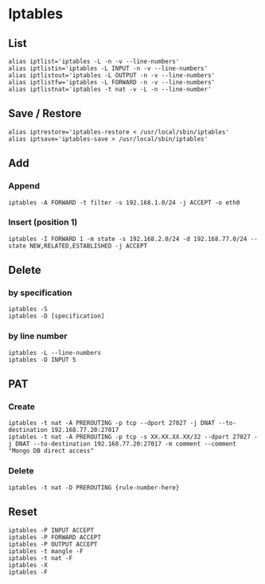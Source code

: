 # Iptables

## List
    alias iptlist='iptables -L -n -v --line-numbers'
    alias iptlistin='iptables -L INPUT -n -v --line-numbers'
    alias iptlistout='iptables -L OUTPUT -n -v --line-numbers'
    alias iptlistfw='iptables -L FORWARD -n -v --line-numbers'
    alias iptlistnat='iptables -t nat -v -L -n --line-number'
## Save / Restore
    alias iptrestore='iptables-restore < /usr/local/sbin/iptables'
    alias iptsave='iptables-save > /usr/local/sbin/iptables'

## Add 
### Append
    iptables -A FORWARD -t filter -s 192.168.1.0/24 -j ACCEPT -o eth0
### Insert (position 1)
    iptables -I FORWARD 1 -m state -s 192.168.2.0/24 -d 192.168.77.0/24 --state NEW,RELATED,ESTABLISHED -j ACCEPT

## Delete 
### by specification
    iptables -S
    iptables -D [specification]
### by line number
    iptables -L --line-numbers
    iptables -D INPUT 5

## PAT
### Create 
    iptables -t nat -A PREROUTING -p tcp --dport 27027 -j DNAT --to-destination 192.168.77.20:27017
    iptables -t nat -A PREROUTING -p tcp -s XX.XX.XX.XX/32 --dport 27027 -j DNAT --to-destination 192.168.77.20:27017 -m comment --comment "Mongo DB direct access"
### Delete
    iptables -t nat -D PREROUTING {rule-number-here}

## Reset
    iptables -P INPUT ACCEPT
    iptables -P FORWARD ACCEPT
    iptables -P OUTPUT ACCEPT
    iptables -t mangle -F
    iptables -t nat -F
    iptables -X
    iptables -F
    